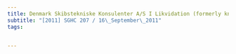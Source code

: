 ```yaml
---
title: Denmark Skibstekniske Konsulenter A/S I Likvidation (formerly known as Knud E Hansen 
subtitle: "[2011] SGHC 207 / 16\_September\_2011"
tags:


---
```


